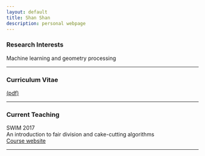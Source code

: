 ```yaml
---
layout: default
title: Shan Shan
description: personal webpage
---
```


### Research Interests
Machine learning and geometry processing
<hr>

### Curriculum Vitae 
[(pdf)](../CV/cv.pdf)
<hr>
	
### Current Teaching
SWIM 2017 <br>
An introduction to fair division and cake-cutting algorithms <br>
[Course website](/swim/index.html) <br>
<hr>
        
